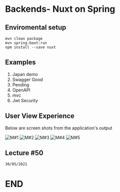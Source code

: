 # Backends- Nuxt on Spring

## Enviromental setup

```
mvn clean package
mvn spring-boot:run
npm install --save nuxt
```

## Examples

1. Japan demo
2. Swagger Good
3. Pending
4. OpenAPI
5. mvc
6. Jwt Security

## User View Experience

Below are screen shots from the application's output

![ M#1 ](https://github.com/LINOSNCHENA/NUXT-Backends/blob/main/uxViews/page1.png)
![ M#2 ](https://github.com/LINOSNCHENA/NUXT-Backends/blob/main/uxViews/page2.png)
![ M#3 ](https://github.com/LINOSNCHENA/NUXT-Backends/blob/main/uxViews/page3.png)
![ M#4 ](https://github.com/LINOSNCHENA/NUXT-Backends/blob/main/uxViews/page4.png)
![ M#5 ](https://github.com/LINOSNCHENA/NUXT-Backends/blob/main/uxViews/page5.png)

## Lecture #50
```
30/05/2021
```

# END
